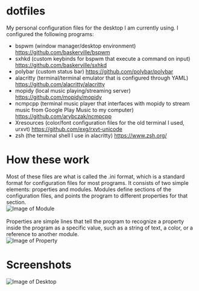 # dotfiles
My personal configuration files for the desktop I am currently using. I configured the following programs:
- bspwm (window manager/desktop environment) https://github.com/baskerville/bspwm
- sxhkd (custom keybinds for bspwm that execute a command on input) https://github.com/baskerville/sxhkd
- polybar (custom status bar) https://github.com/polybar/polybar
- alacritty (terminal/terminal emulator that is configured through YAML) https://github.com/alacritty/alacritty
- mopidy (local music playing/streaming server) https://github.com/mopidy/mopidy
- ncmpcpp (terminal music player that interfaces with mopidy to stream music from Google Play Music to my computer) https://github.com/arybczak/ncmpcpp
- Xresources (color/font configuration files for the old terminal I used, urxvt) https://github.com/exg/rxvt-unicode
- zsh (the terminal shell I use in alacritty) https://www.zsh.org/

# How these work
Most of these files are what is called the .ini format, which is a standard format for configuration files for most programs. It consists of two simple elements: properties and modules.
Modules define sections of the configuration files, and points the program to different properties for that section. <br />
![Image of Module](http://natec.me/2020-03-26_13-03.png) <br />
<br />
Properties are simple lines that tell the program to recognize a property inside the program as a specific value, such as a string of text, a color, or a reference to another module. <br />
![Image of Property](http://natec.me/2020-03-26_13-10.png)
# Screenshots
![Image of Desktop](http://natec.me/Screenshot1.png)
